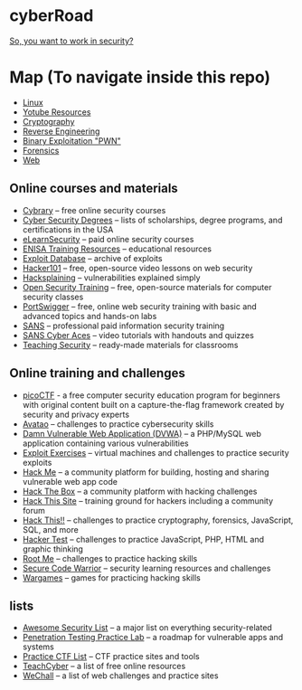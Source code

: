 # cyberRoad
[So, you want to work in security?](https://www.freecodecamp.org/news/so-you-want-to-work-in-security-bc6c10157d23/)

# Map (To navigate inside this repo)
* [Linux](https://github.com/b1ackven0m/cyberRoad/blob/main/0-Linux/linux.md)
* [Yotube Resources](https://github.com/b1ackven0m/cyberRoad/blob/main/0-YouTube_Resources/yt.md)
* [Cryptography](https://github.com/b1ackven0m/cyberRoad/blob/main/1-Cryptography/crypto.md)
* [Reverse Engineering](https://github.com/b1ackven0m/cyberRoad/blob/main/2-Reverse_Engineering/reverseeng.md)
* [Binary Exploitation "PWN"](https://github.com/b1ackven0m/cyberRoad/blob/main/3-Binary_Exploitation/pwn.md)
* [Forensics](https://github.com/b1ackven0m/cyberRoad/blob/main/4-Forensics/foren.md)
* [Web](https://github.com/b1ackven0m/cyberRoad/blob/main/5-Web/web.md)
## Online courses and materials

* [Cybrary](https://www.cybrary.it/) – free online security courses
* [Cyber Security Degrees](https://cybersecuritydegrees.org/) – lists of scholarships, degree programs, and certifications in the USA
* [eLearnSecurity](https://www.elearnsecurity.com/) – paid online security courses
* [ENISA Training Resources](https://www.enisa.europa.eu/topics/trainings-for-cybersecurity-specialists/online-training-material) – educational resources
* [Exploit Database](https://www.exploit-db.com/) – archive of exploits
* [Hacker101](https://www.hacker101.com/) – free, open-source video lessons on web security
* [Hacksplaining](https://www.hacksplaining.com/lessons) – vulnerabilities explained simply
* [Open Security Training](http://www.opensecuritytraining.info/) – free, open-source materials for computer security classes
* [PortSwigger](https://portswigger.net/web-security) – free, online web security training with basic and advanced topics and hands-on labs
* [SANS](https://www.sans.org/) – professional paid information security training
* [SANS Cyber Aces](https://tutorials.cyberaces.org/) – video tutorials with handouts and quizzes
* [Teaching Security](https://teachingsecurity.org/) – ready-made materials for classrooms

## Online training and challenges
* [picoCTF](https://picoctf.org/) - a free computer security education program for beginners with original content built on a capture-the-flag framework created by security and privacy experts 
* [Avatao](https://avatao.com/) – challenges to practice cybersecurity skills
* [Damn Vulnerable Web Application (DVWA)](http://www.dvwa.co.uk/) – a PHP/MySQL web application containing various vulnerabilities
* [Exploit Exercises](https://exploit-exercises.com/) – virtual machines and challenges to practice security exploits
* [Hack Me](https://hack.me/) – a community platform for building, hosting and sharing vulnerable web app code
* [Hack The Box](https://www.hackthebox.eu/) – a community platform with hacking challenges
* [Hack This Site](https://www.hackthissite.org/) – training ground for hackers including a community forum
* [Hack This!!](https://www.hackthis.co.uk/) – challenges to practice cryptography, forensics, JavaScript, SQL, and more
* [Hacker Test](http://www.hackertest.net/) – challenges to practice JavaScript, PHP, HTML and graphic thinking
* [Root Me](https://www.root-me.org) – challenges to practice hacking skills
* [Secure Code Warrior](https://portal.securecodewarrior.com/#/intro-splash) – security learning resources and challenges
* [Wargames](http://overthewire.org/wargames/) – games for practicing hacking skills





## lists

* [Awesome Security List](https://github.com/sindresorhus/awesome#security) – a major list on everything security-related
* [Penetration Testing Practice Lab](http://www.amanhardikar.com/mindmaps/PracticeUrls.html) – a roadmap for vulnerable apps and systems
* [Practice CTF List](http://captf.com/practice-ctf/) – CTF practice sites and tools
* [TeachCyber](https://teachcyber.tk/) – a list of free online resources
* [WeChall](https://www.wechall.net/active_sites) – a list of web challenges and practice sites


